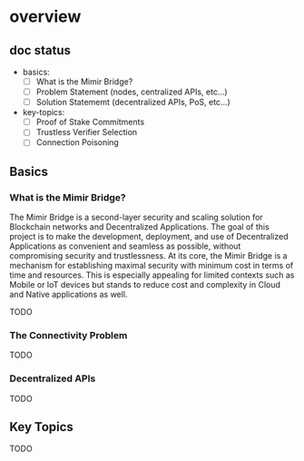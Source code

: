 # overview

## doc status

- basics:
  - [ ] What is the Mimir Bridge?
  - [ ] Problem Statement (nodes, centralized APIs, etc...)
  - [ ] Solution Statememt (decentralized APIs, PoS, etc...)

- key-topics:
  - [ ] Proof of Stake Commitments
  - [ ] Trustless Verifier Selection
  - [ ] Connection Poisoning

## Basics

### What is the Mimir Bridge?

The Mimir Bridge is a second-layer security and scaling solution for Blockchain networks
and Decentralized Applications.  The goal of this project is to make the development, 
deployment, and use of Decentralized Applications as convenient and seamless as possible,
without compromising security and trustlessness.  At its core, the Mimir Bridge is a mechanism
for establishing maximal security with minimum cost in terms of time and resources.  This
is especially appealing for limited contexts such as Mobile or IoT devices but stands to 
reduce cost and complexity in Cloud and Native applications as well.


TODO

### The Connectivity Problem

TODO

### Decentralized APIs

TODO

## Key Topics

TODO

